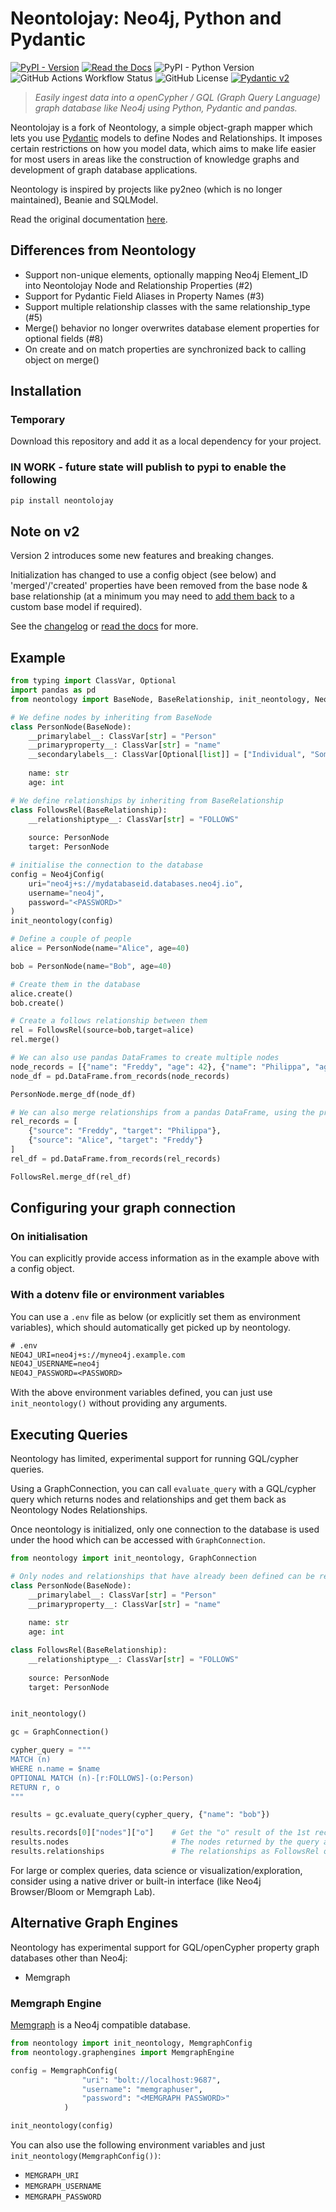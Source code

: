 # Neontolojay: Neo4j, Python and Pydantic

[![PyPI - Version](https://img.shields.io/pypi/v/neontology)](https://pypi.org/project/neontology/)
[![Read the Docs](https://img.shields.io/readthedocs/neontology)](https://neontology.readthedocs.io/en/latest/)
![PyPI - Python Version](https://img.shields.io/pypi/pyversions/neontology)
![GitHub Actions Workflow Status](https://img.shields.io/github/actions/workflow/status/ontolocy/neontology/ci.yml)
![GitHub License](https://img.shields.io/github/license/ontolocy/neontology)
[![Pydantic v2](https://img.shields.io/endpoint?url=https://raw.githubusercontent.com/pydantic/pydantic/main/docs/badge/v2.json)](https://docs.pydantic.dev/)

> *Easily ingest data into a openCypher / GQL (Graph Query Language) graph database like Neo4j using Python, Pydantic and pandas.*

Neontolojay is a fork of Neontology, a simple object-graph mapper which lets you use [Pydantic](https://pydantic-docs.helpmanual.io/) models to define Nodes and Relationships. It imposes certain restrictions on how you model data, which aims to make life easier for most users in areas like the construction of knowledge graphs and development of graph database applications.

Neontology is inspired by projects like py2neo (which is no longer maintained), Beanie and SQLModel.

Read the original documentation [here](https://neontology.readthedocs.io/en/latest/).

## Differences from Neontology
- Support non-unique elements, optionally mapping Neo4j Element_ID into Neontolojay Node and Relationship Properties (#2)
- Support for Pydantic Field Aliases in Property Names (#3)
- Support multiple relationship classes with the same relationship_type (#5)
- Merge() behavior no longer overwrites database element properties for optional fields (#8)
- On create and on match properties are synchronized back to calling object on merge()

## Installation

### Temporary
Download this repository and add it as a local dependency for your project.

### IN WORK - future state will publish to pypi to enable the following
```bash
pip install neontolojay
```

## Note on v2

Version 2 introduces some new features and breaking changes.

Initialization has changed to use a config object (see below) and 'merged'/'created' properties have been removed from the base node & base relationship (at a minimum you may need to [add them back](docs/recipes.md) to a custom base model if required).

See the [changelog](CHANGELOG.md) or [read the docs](https://neontology.readthedocs.io/en/latest/) for more.

## Example

```python
from typing import ClassVar, Optional
import pandas as pd
from neontology import BaseNode, BaseRelationship, init_neontology, Neo4jConfig

# We define nodes by inheriting from BaseNode
class PersonNode(BaseNode):
    __primarylabel__: ClassVar[str] = "Person"
    __primaryproperty__: ClassVar[str] = "name"
    __secondarylabels__: ClassVar[Optional[list]] = ["Individual", "Somebody"]
    
    name: str
    age: int

# We define relationships by inheriting from BaseRelationship
class FollowsRel(BaseRelationship):
    __relationshiptype__: ClassVar[str] = "FOLLOWS"
    
    source: PersonNode
    target: PersonNode

# initialise the connection to the database
config = Neo4jConfig(
    uri="neo4j+s://mydatabaseid.databases.neo4j.io", 
    username="neo4j",
    password="<PASSWORD>"
)
init_neontology(config) 

# Define a couple of people
alice = PersonNode(name="Alice", age=40)

bob = PersonNode(name="Bob", age=40)

# Create them in the database
alice.create()
bob.create()

# Create a follows relationship between them
rel = FollowsRel(source=bob,target=alice)
rel.merge()

# We can also use pandas DataFrames to create multiple nodes
node_records = [{"name": "Freddy", "age": 42}, {"name": "Philippa", "age":42}]
node_df = pd.DataFrame.from_records(node_records)

PersonNode.merge_df(node_df)

# We can also merge relationships from a pandas DataFrame, using the primary property values of the nodes
rel_records = [
    {"source": "Freddy", "target": "Philippa"},
    {"source": "Alice", "target": "Freddy"}
]
rel_df = pd.DataFrame.from_records(rel_records)

FollowsRel.merge_df(rel_df)
```

## Configuring your graph connection

### On initialisation

You can explicitly provide access information as in the example above with a config object.

### With a dotenv file or environment variables

You can use a `.env` file as below (or explicitly set them as environment variables), which should automatically get picked up by neontology.

```txt
# .env
NEO4J_URI=neo4j+s://myneo4j.example.com
NEO4J_USERNAME=neo4j
NEO4J_PASSWORD=<PASSWORD>
```

With the above environment variables defined, you can just use `init_neontology()` without providing any arguments.

## Executing Queries

Neontology has limited, experimental support for running GQL/cypher queries.

Using a GraphConnection, you can call `evaluate_query` with a GQL/cypher query which returns nodes and relationships and get them back as Neontology Nodes Relationships.

Once neontology is initialized, only one connection to the database is used under the hood which can be accessed with `GraphConnection`.

```python
from neontology import init_neontology, GraphConnection

# Only nodes and relationships that have already been defined can be returned as results.
class PersonNode(BaseNode):
    __primarylabel__: ClassVar[str] = "Person"
    __primaryproperty__: ClassVar[str] = "name"
    
    name: str
    age: int

class FollowsRel(BaseRelationship):
    __relationshiptype__: ClassVar[str] = "FOLLOWS"
    
    source: PersonNode
    target: PersonNode


init_neontology()

gc = GraphConnection()

cypher_query = """
MATCH (n)
WHERE n.name = $name
OPTIONAL MATCH (n)-[r:FOLLOWS]-(o:Person)
RETURN r, o
"""

results = gc.evaluate_query(cypher_query, {"name": "bob"})

results.records[0]["nodes"]["o"]    # Get the "o" result of the 1st record as a PersonNode
results.nodes                       # The nodes returned by the query as PersonNode objects
results.relationships               # The relationships as FollowsRel objects

```

For large or complex queries, data science or visualization/exploration, consider using a native driver or built-in interface (like Neo4j Browser/Bloom or Memgraph Lab).

## Alternative Graph Engines

Neontology has experimental support for GQL/openCypher property graph databases other than Neo4j:

* Memgraph

### Memgraph Engine

[Memgraph](https://memgraph.com/) is a Neo4j compatible database.

```python
from neontology import init_neontology, MemgraphConfig
from neontology.graphengines import MemgraphEngine

config = MemgraphConfig(
                "uri": "bolt://localhost:9687",
                "username": "memgraphuser",
                "password": "<MEMGRAPH PASSWORD>"
            )

init_neontology(config)
```

You can also use the following environment variables and just `init_neontology(MemgraphConfig())`:

* `MEMGRAPH_URI`
* `MEMGRAPH_USERNAME`
* `MEMGRAPH_PASSWORD`
